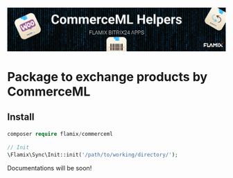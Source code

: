 ![Screenshot](img/commerceml.jpg)

# Package to exchange products by CommerceML

## Install

```php
composer require flamix/commerceml
```

```php
// Init
\Flamix\Sync\Init::init('/path/to/working/directory/');
```

Documentations will be soon!
